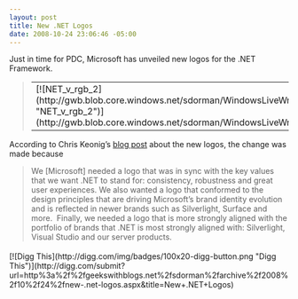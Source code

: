 ```yaml
---
layout: post
title: New .NET Logos
date: 2008-10-24 23:06:46 -05:00
---
```


Just in time for PDC, Microsoft has unveiled new logos for the .NET Framework.

> <table border="0" cellspacing="0" cellpadding="2" width="557"><tbody>       <tr>         <td valign="top" width="133">[![NET_v_rgb_2](http://gwb.blob.core.windows.net/sdorman/WindowsLiveWriter/New.NETLogos_1430D/NET_v_rgb_2_thumb.png "NET_v_rgb_2")](http://gwb.blob.core.windows.net/sdorman/WindowsLiveWriter/New.NETLogos_1430D/NET_v_rgb_2_2.png)</td>          <td valign="top" width="197"> </td>          <td valign="top" width="225">[![NET_h_rgb_2](http://gwb.blob.core.windows.net/sdorman/WindowsLiveWriter/New.NETLogos_1430D/NET_h_rgb_2_thumb.png "NET_h_rgb_2")](http://gwb.blob.core.windows.net/sdorman/WindowsLiveWriter/New.NETLogos_1430D/NET_h_rgb_2_2.png)</td>       </tr>     </tbody></table>

According to Chris Keonig’s [blog post](http://blogs.msdn.com/chkoenig/archive/2008/10/24/new-net-logos-announced-today.aspx) about the new logos, the change was made because

> We [Microsoft] needed a logo that was in sync with the key values that we want .NET to stand for: consistency, robustness and great user experiences. We also wanted a logo that conformed to the design principles that are driving Microsoft’s brand identity evolution and is reflected in newer brands such as Silverlight, Surface and more.  Finally, we needed a logo that is more strongly aligned with the portfolio of brands that .NET is most strongly aligned with: Silverlight, Visual Studio and our server products.

<div class="wlWriterHeaderFooter" style="text-align:left; margin:0px; padding:4px 0px 4px 0px;">[![Digg This](http://digg.com/img/badges/100x20-digg-button.png "Digg This")](http://digg.com/submit?url=http%3a%2f%2fgeekswithblogs.net%2fsdorman%2farchive%2f2008%2f10%2f24%2fnew-.net-logos.aspx&title=New+.NET+Logos)</div>
